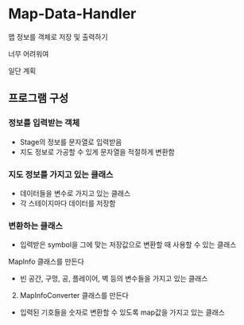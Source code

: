 # Map-Data-Handler

맵 정보를 객체로 저장 및 출력하기

너무 어려워여


일단 계획

## 프로그램 구성

### 정보를 입력받는 객체
- Stage의 정보를 문자열로 입력받음
- 지도 정보로 가공할 수 있게 문자열을 적절하게 변환함

### 지도 정보를 가지고 있는 클래스
- 데이터들을 변수로 가지고 있는 클래스
- 각 스테이지마다 데이터를 저장함

### 변환하는 클래스
- 입력받은 symbol을 그에 맞는 저장값으로 변환할 때 사용할 수 있는 클래스







MapInfo 클래스를 만든다
- 빈 공간, 구멍, 공, 플레이어, 벽 등의 변수들을 가지고 있는 클래스

2. MapInfoConverter 클래스를 만든다
- 입력된 기호들을 숫자로 변환할 수 있도록 map값을 가지고 있는 클래스
